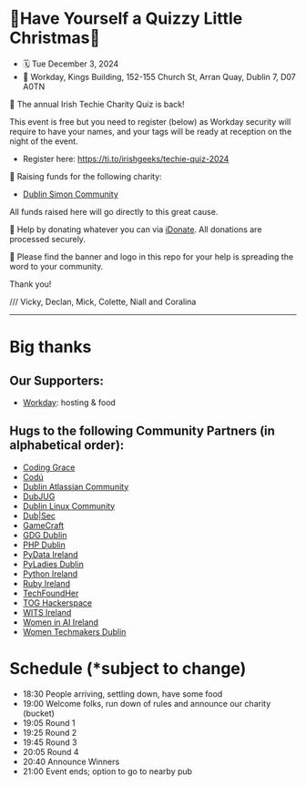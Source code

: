 # 🎄Have Yourself a Quizzy Little Christmas🎄
* 🗓️ Tue December 3, 2024 
* 📍 Workday, Kings Building, 152-155 Church St, Arran Quay, Dublin 7, D07 A0TN

🙌 The annual Irish Techie Charity Quiz is back!

This event is free but you need to register (below) as Workday security will require to have your names, and your tags will be ready at reception on the night of the event.

* Register here: https://ti.to/irishgeeks/techie-quiz-2024

💖 Raising funds for the following charity:

* [Dublin Simon Community](https://www.dubsimon.ie/)

All funds raised here will go directly to this great cause.

🙏 Help by donating whatever you can via [iDonate](https://www.idonate.ie/fundraiser/irishgeeks-quiz-2024). All donations are processed securely.

🌈 Please find the banner and logo in this repo for your help is spreading the word to your community.

Thank you!

/// Vicky, Declan, Mick, Colette, Niall and Coralina

---

# Big thanks

## Our Supporters:

* [Workday](https://www.workday.com/en-us/pages/careers-dublin.html): hosting & food

## Hugs to the following Community Partners (in alphabetical order):

* [Coding Grace](https://codinggrace.com)
* [Codú](https://www.codu.co/)
* [Dublin Atlassian Community](https://www.meetup.com/dublin-atlassian-community-events/)
* [DubJUG](https://dubjug.org/)
* [Dublin Linux Community](https://www.meetup.com/dublin-linux-community/)
* [Dub|Sec](https://www.meetup.com/dub-sec/)
* [GameCraft](https://gamecraft.it)
* [GDG Dublin](https://gdg.community.dev/gdg-dublin/)
* [PHP Dublin](https://www.meetup.com/PHP-Dublin/)
* [PyData Ireland](https://www.meetup.com/PyDataDublin/)
* [PyLadies Dublin](https://dublin.pyladies.com)
* [Python Ireland](https://www.python.ie)
* [Ruby Ireland](http://www.rubyireland.com/)
* [TechFoundHer](https://techfoundher.com/)
* [TOG Hackerspace](https://www.tog.ie/)
* [WITS Ireland](https://witsireland.com/)
* [Women in AI Ireland](https://www.linkedin.com/company/women-in-ai-ireland)
* [Women Techmakers Dublin](https://gdg.community.dev/gdg-dublin/)


# Schedule (\*subject to change)

* 18:30 People arriving, settling down, have some food
* 19:00 Welcome folks, run down of rules and announce our charity (bucket)
* 19:05 Round 1
* 19:25 Round 2
* 19:45 Round 3
* 20:05 Round 4
* 20:40 Announce Winners
* 21:00 Event ends; option to go to nearby pub
